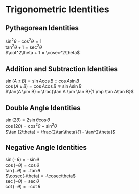 # Trigonometric Identities

## Pythagorean Identities
$\sin^2{\theta} + \cos^2{\theta} = 1$  
$\tan^2{\theta} + 1 = \sec^2{\theta}$  
$\cot^2\theta + 1 = \cosec^2\theta$  

## Addition and Subtraction Identities
$\sin(A \pm B) = \sin{A}\cos{B} \pm \cos{A}\sin{B}$  
$\cos(A \pm B) = \cos{A}\cos{B} \mp \sin{A}\sin{B}$  
$\tan(A \pm B) = \frac{\tan A \pm \tan B}{1 \mp \tan A\tan B}$  

## Double Angle Identities
$\sin (2\theta) = 2\sin\theta\cos\theta$  
$\cos (2\theta) = \cos^2\theta-\sin^2\theta$  
$\tan (2\theta) = \frac{2\tan\theta}{1 - \tan^2\theta}$  

## Negative Angle Identities
$\sin(-\theta) = -\sin\theta$  
$\cos(-\theta) = \cos\theta$  
$\tan(-\theta) = -\tan\theta$  
$\cosec(-\theta) = -\cosec\theta$  
$\sec(-\theta) = \sec\theta$  
$\cot(-\theta) = -\cot\theta$  